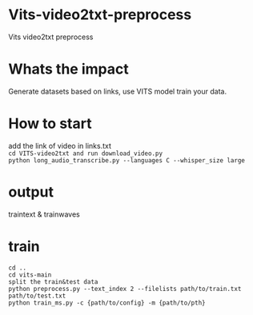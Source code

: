 # Vits-video2txt-preprocess
Vits video2txt preprocess
# Whats the impact
Generate datasets based on links, use VITS model train your data.
# How to start
add the link of video in links.txt <br>
`cd VITS-video2txt and run download_video.py` <br>
`python long_audio_transcribe.py --languages C --whisper_size large`  <br>
# output
traintext & trainwaves 
# train
`cd ..`  <br>
`cd vits-main`  <br>
`split the train&test data`  <br>
`python preprocess.py --text_index 2 --filelists path/to/train.txt path/to/test.txt`  <br>
`python train_ms.py -c {path/to/config} -m {path/to/pth}` <br>
